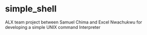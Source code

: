 # simple_shell
ALX team project between Samuel Chima and Excel Nwachukwu for developing a simple UNIX command Interpreter
